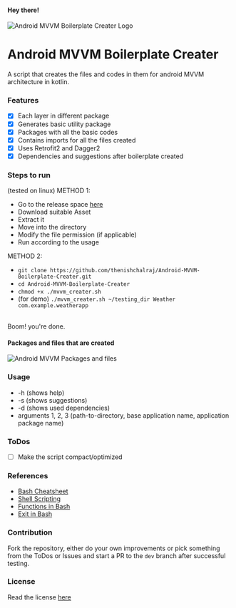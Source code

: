 #### Hey there!

![Android MVVM Boilerplate Creater Logo](https://github.com/thenishchalraj/Android-MVVM-Boilerplate-Creater/blob/main/assets/logo_thumb.png)
# Android MVVM Boilerplate Creater
A script that creates the files and codes in them for android MVVM architecture in kotlin.

### Features
- [x] Each layer in different package
- [x] Generates basic utility package
- [x] Packages with all the basic codes
- [x] Contains imports for all the files created
- [x] Uses Retrofit2 and Dagger2
- [x] Dependencies and suggestions after boilerplate created

### Steps to run
(tested on linux)
METHOD 1:
* Go to the release space [here](https://github.com/thenishchalraj/Android-MVVM-Boilerplate-Creater/releases)
* Download suitable Asset
* Extract it
* Move into the directory
* Modify the file permission (if applicable)
* Run according to the usage

METHOD 2:
* `git clone https://github.com/thenishchalraj/Android-MVVM-Boilerplate-Creater.git`
* `cd Android-MVVM-Boilerplate-Creater`
* `chmod +x ./mvvm_creater.sh`
* (for demo) `./mvvm_creater.sh ~/testing_dir Weather com.example.weatherapp`
</br>
Boom! you're done.

#### Packages and files that are created
![Android MVVM Packages and files](https://github.com/thenishchalraj/Android-MVVM-Boilerplate-Creater/blob/main/assets/boilerplate_thumb.png)

### Usage
* -h (shows help)
* -s (shows suggestions)
* -d (shows used dependencies)
* arguments 1, 2, 3 (path-to-directory, base application name, application package name)

### ToDos
- [ ] Make the script compact/optimized

### References
* [Bash Cheatsheet](https://devhints.io/bash)
* [Shell Scripting](https://tecadmin.net/tutorial/bash-scripting/)
* [Functions in Bash](https://linuxize.com/post/bash-functions/)
* [Exit in Bash](https://askubuntu.com/questions/892604/what-is-the-meaning-of-exit-0-exit-1-and-exit-2-in-a-bash-script)

### Contribution
Fork the repository, either do your own improvements or pick something from the ToDos or Issues and start a PR to the `dev` branch after successful testing.

### License
Read the license [here](https://github.com/thenishchalraj/Android-MVVM-Boilerplate-Creater/blob/main/LICENSE)

